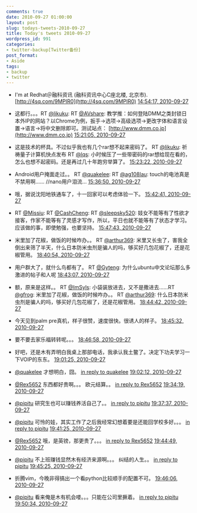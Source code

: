 ```yaml
---
comments: true
date: 2010-09-27 01:00:00
layout: post
slug: todays-tweets-2010-09-27
title: Today's tweets 2010-09-27
wordpress_id: 991
categories:
- twitter-backup[Twitter备份]
post_format:
- Aside
tags:
- backup
- twitter
---
```





  * I'm at Redhat＠融科资讯 (融科资讯中心C座北楼, 北京市). [http://4sq.com/9MPIR0](http://4sq.com/9MPIR0) [14:54:17, 2010-09-27](http://twitter.com/gfrog/statuses/25664747166)





  * 这都行。。。RT [@likuku](http://twitter.com/likuku): RT [@AVshare](http://twitter.com/AVshare): 教学推：如何登陆DMM之类封锁日本外IP的网站？以Chrome为例，扳手→选项→高级选项→更改字体和语言设置→语言→将中文删除即可。测试站点： [http://www.dmm.co.jp](http://www.dmm.co.jp) [15:21:05, 2010-09-27](http://twitter.com/gfrog/statuses/25666047734)





  * 这是技术的杯具。不过似乎我也有几个rar想不起来密码了。 RT [@likuku](http://twitter.com/likuku): 祈祷量子计算机快点发布 RT [@lqs](http://twitter.com/lqs): 小时候压了一些带密码的rar想给现在看的，怎么也想不起密码。还是再过几十年跑穷举算了。 [15:23:22, 2010-09-27](http://twitter.com/gfrog/statuses/25666154216)





  * Android用户掩面走过。。 RT [@quakelee](http://twitter.com/quakelee): RT [@ag108lau](http://twitter.com/ag108lau): touch的电池真是不禁用啊…… //nano用户泪流... [15:36:50, 2010-09-27](http://twitter.com/gfrog/statuses/25666712104)





  * 哦，据说沈阳地铁通车了，十一回家可以考虑体验一下。 [15:42:41, 2010-09-27](http://twitter.com/gfrog/statuses/25666972086)





  * RT [@Missiu](http://twitter.com/Missiu): RT [@CashCheng](http://twitter.com/CashCheng): RT [@sleepsky520](http://twitter.com/sleepsky520): 妓女不能等有了性欲才接客，作家不能等有了灵感才写作，所以，平日也就不能等有了状态才学习。应该做的事，即使勉强，也要坚持。 [15:47:43, 2010-09-27](http://twitter.com/gfrog/statuses/25667187142)





  * 米里加了花椒，做饭的时候咋办。。 RT [@arthur369](http://twitter.com/arthur369): 米里又长虫了，害我全倒出来筛了半天，什么日本防米虫剂是骗人的吗，够买好几包花椒了，还是花椒管用。 [18:40:54, 2010-09-27](http://twitter.com/gfrog/statuses/25675097444)





  * 用户群大了，就什么鸟都有了。 RT [@Gyteng](http://twitter.com/Gyteng): 为什么ubuntu中文论坛那么多激进的帖子和人呢 [18:43:07, 2010-09-27](http://twitter.com/gfrog/statuses/25675210648)





  * 额，原来是这样。。 RT [@ImSyls](http://twitter.com/ImSyls): 小袋装放进去，又不是撒进去……RT [@gfrog](http://twitter.com/gfrog): 米里加了花椒，做饭的时候咋办。。 RT [@arthur369](http://twitter.com/arthur369): 什么日本防米虫剂是骗人的吗，够买好几包花椒了，还是花椒管用。 [18:44:42, 2010-09-27](http://twitter.com/gfrog/statuses/25675291936)





  * 今天见到palm pre真机，样子很赞，速度很快。很诱人的样子。 [18:45:32, 2010-09-27](http://twitter.com/gfrog/statuses/25675335671)





  * 要不要去家乐福转转呢。。。 [18:46:58, 2010-09-27](http://twitter.com/gfrog/statuses/25675410263)





  * 好吧，还是木有弄明白我桌上那部电话，我承认我土鳖了。决定下功夫学习一下VOIP的东东。 [19:01:25, 2010-09-27](http://twitter.com/gfrog/statuses/25676179767)





  * [@quakelee](http://twitter.com/quakelee) 才想明白，囧。 [in reply to quakelee](http://twitter.com/quakelee/statuses/25675891241) [19:02:12, 2010-09-27](http://twitter.com/gfrog/statuses/25676220842)





  * [@Rex5652](http://twitter.com/Rex5652) 东西都好贵啊。。。 欧元结算。。 [in reply to Rex5652](http://twitter.com/Rex5652/statuses/25677390821) [19:34:19, 2010-09-27](http://twitter.com/gfrog/statuses/25678045306)





  * [@pipitu](http://twitter.com/pipitu) 研究生也可以赚钱养活自己了。。 [in reply to pipitu](http://twitter.com/pipitu/statuses/25677931684) [19:37:37, 2010-09-27](http://twitter.com/gfrog/statuses/25678245601)





  * [@pipitu](http://twitter.com/pipitu) 可怜的娃，其实工作了之后我经常幻想着要是还能回学校多好。。。 [in reply to pipitu](http://twitter.com/pipitu/statuses/25678316675) [19:41:25, 2010-09-27](http://twitter.com/gfrog/statuses/25678476774)





  * [@Rex5652](http://twitter.com/Rex5652) 哦，是英镑，那更贵了。。。 [in reply to Rex5652](http://twitter.com/Rex5652/statuses/25678483710) [19:44:49, 2010-09-27](http://twitter.com/gfrog/statuses/25678682135)





  * [@pipitu](http://twitter.com/pipitu) 不上班赚钱显然木有经济来源啊。。。 纠结的人生。。 [in reply to pipitu](http://twitter.com/pipitu/statuses/25678531140) [19:45:25, 2010-09-27](http://twitter.com/gfrog/statuses/25678719962)





  * 折腾vim，今晚非得搞出一个看python比较顺手的配置不可。 [19:46:06, 2010-09-27](http://twitter.com/gfrog/statuses/25678763226)





  * [@pipitu](http://twitter.com/pipitu) 看来俺是木有机会喽。。。只能在公司里撅着。 [in reply to pipitu](http://twitter.com/pipitu/statuses/25678779786) [19:50:34, 2010-09-27](http://twitter.com/gfrog/statuses/25679040191)




